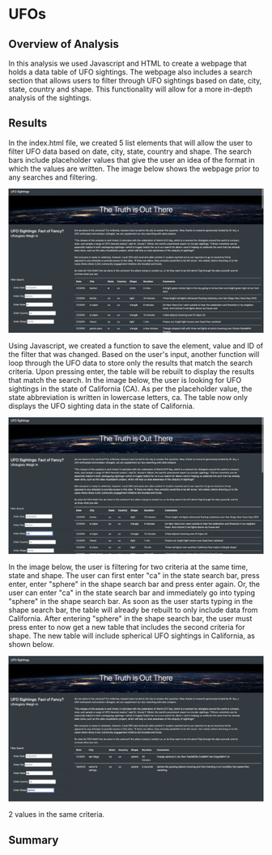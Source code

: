 # UFOs

## Overview of Analysis 

In this analysis we used Javascript and HTML to create a webpage that holds a data table of UFO sightings. The webpage also includes a search section that allows users to filter through UFO sightings based on date, city, state, country and shape. This functionality will allow for a more in-depth analysis of the sightings.

## Results 

In the index.html file, we created 5 list elements that will allow the user to filter UFO data based on date, city, state, country and shape. The search bars include placeholder values that give the user an idea of the format in which the values are written. The image below shows the webpage prior to any searches and filtering.

![Data Table](Images/data_table.png)

Using Javascript, we created a function to save the element, value and ID of the filter that was changed. Based on the user's input, another function will loop through the UFO data to store only the results that match the search criteria. Upon pressing enter, the table will be rebuilt to display the results that match the search. In the image below, the user is looking for UFO sightings in the state of California (CA). As per the placeholder value, the state abbreviation is written in lowercase letters, ca. The table now only displays the UFO sighting data in the state of California. 

![California UFO Sightings](Images/filter_search1.png)

In the image below, the user is filtering for two criteria at the same time, state and shape. The user can first enter "ca" in the state search bar, press enter, enter "sphere" in the shape search bar and press enter again. Or, the user can enter "ca" in the state search bar and immediately go into typing "sphere" in the shape search bar. As soon as the user starts typing in the shape search bar, the table will already be rebuilt to only include data from California. After entering "sphere" in the shape search bar, the user must press enter to now get a new table that includes the second criteria for shape. The new table will include spherical UFO sightings in California, as shown below. 

![Two Criteria Search](Images/filter_search2.png)

2 values in the same criteria. 


## Summary
